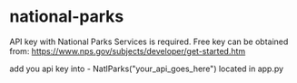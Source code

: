 # national-parks

API key with National Parks Services is required. Free key can be obtained from:
https://www.nps.gov/subjects/developer/get-started.htm

add you api key into -  NatlParks("your_api_goes_here") located in app.py
